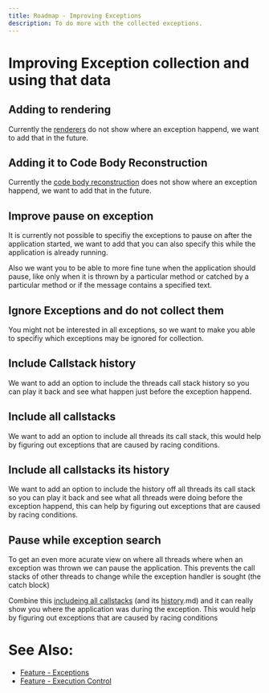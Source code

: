 ```yaml
---
title: Roadmap - Improving Exceptions
description: To do more with the collected exceptions.
---
```

# Improving Exception collection and using that data

## Adding to rendering
Currently the [renderers](../features/RealtimeRendering.md) do not show where an exception happend, we want to add that in the future.

## Adding it to Code Body Reconstruction
Currently the [code body reconstruction](../features/CodeBodyReconstruction.md) does not show where an exception happend, we want to add that in the future.

## Improve pause on exception
It is currently not possible to specifiy the exceptions to pause on after the application started, we want to add that you can also specify this while the application is already running.

Also we want you to be able to more fine tune when the application should pause, like only when it is thrown by a particular method or catched by a particular method or if the message contains a specified text.

## Ignore Exceptions and do not collect them
You might not be interested in all exceptions, so we want to make you able to specifiy which exceptions may be ignored for collection.

## Include Callstack history
We want to add an option to include the threads call stack history so you can play it back and see what happen just before the exception happend.

## Include all callstacks
We want to add an option to include all threads its call stack, this would help by figuring out exceptions that are caused by racing conditions. 

## Include all callstacks its history
We want to add an option to include the history off all threads its call stack so you can play it back and see what all threads were doing before the exception happend, this can help by figuring out exceptions that are caused by racing conditions.

## Pause while exception search
To get an even more acurate view on where all threads where when an exception was thrown we can pause the application.
This prevents the call stacks of other threads to change while the exception handler is sought (the catch block)

Combine this [includeing all callstacks](#include-all-callstacks.md) (and its [history](#include-all-callstacks-its-history.md).md) and it can really show you where the application was during the exception. This would help by figuring out exceptions that are caused by racing conditions


# See Also:
- [Feature - Exceptions](../features/Exceptions.md)
- [Feature - Execution Control](../features/ApplicationInstanceExecutionControl.md)